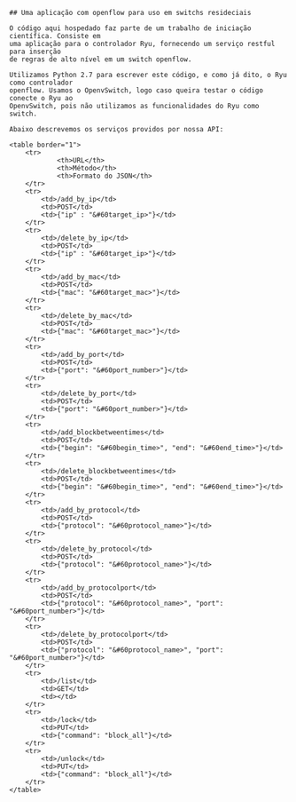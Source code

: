 	## Uma aplicação com openflow para uso em switchs resideciais

	O código aqui hospedado faz parte de um trabalho de iniciação científica. Consiste em
	uma aplicação para o controlador Ryu, fornecendo um serviço restful para inserção
	de regras de alto nível em um switch openflow.

	Utilizamos Python 2.7 para escrever este código, e como já dito, o Ryu como controlador
	openflow. Usamos o OpenvSwitch, logo caso queira testar o código conecte o Ryu ao
	OpenvSwitch, pois não utilizamos as funcionalidades do Ryu como switch.

	Abaixo descrevemos os serviços providos por nossa API:

	<table border="1">
		<tr>
				<th>URL</th>
				<th>Método</th>
				<th>Formato do JSON</th>
		</tr>
		<tr>
			<td>/add_by_ip</td>
			<td>POST</td>
			<td>{"ip" : "&#60target_ip>"}</td>
		</tr>
		<tr>
			<td>/delete_by_ip</td>
			<td>POST</td>
			<td>{"ip" : "&#60target_ip>"}</td>
		</tr>
		<tr>
			<td>/add_by_mac</td>
			<td>POST</td>
			<td>{"mac": "&#60target_mac>"}</td>
		</tr>
		<tr>
			<td>/delete_by_mac</td>
			<td>POST</td>
			<td>{"mac": "&#60target_mac>"}</td>
		</tr>
		<tr>
			<td>/add_by_port</td>
			<td>POST</td>
			<td>{"port": "&#60port_number>"}</td>
		</tr>
		<tr>
			<td>/delete_by_port</td>
			<td>POST</td>
			<td>{"port": "&#60port_number>"}</td>
		</tr>
		<tr>
			<td>/add_blockbetweentimes</td>
			<td>POST</td>
			<td>{"begin": "&#60begin_time>", "end": "&#60end_time>"}</td>
		</tr>
		<tr>
			<td>/delete_blockbetweentimes</td>
			<td>POST</td>
			<td>{"begin": "&#60begin_time>", "end": "&#60end_time>"}</td>
		</tr>
		<tr>
			<td>/add_by_protocol</td>
			<td>POST</td>
			<td>{"protocol": "&#60protocol_name>"}</td>
		</tr>
		<tr>
			<td>/delete_by_protocol</td>
			<td>POST</td>
			<td>{"protocol": "&#60protocol_name>"}</td>
		</tr>
		<tr>
			<td>/add_by_protocolport</td>
			<td>POST</td>
			<td>{"protocol": "&#60protocol_name>", "port": "&#60port_number>"}</td>
		</tr>
		<tr>
			<td>/delete_by_protocolport</td>
			<td>POST</td>
			<td>{"protocol": "&#60protocol_name>", "port": "&#60port_number>"}</td>
		</tr>
		<tr>
			<td>/list</td>
			<td>GET</td>
			<td></td>
		</tr>
		<tr>
			<td>/lock</td>
			<td>PUT</td>
			<td>{"command": "block_all"}</td>
		</tr>
		<tr>
			<td>/unlock</td>
			<td>PUT</td>
			<td>{"command": "block_all"}</td>
		</tr>
	</table>
